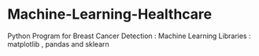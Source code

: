 # Machine-Learning-Healthcare
Python Program for Breast Cancer Detection : Machine Learning
Libraries : matplotlib , pandas and sklearn
